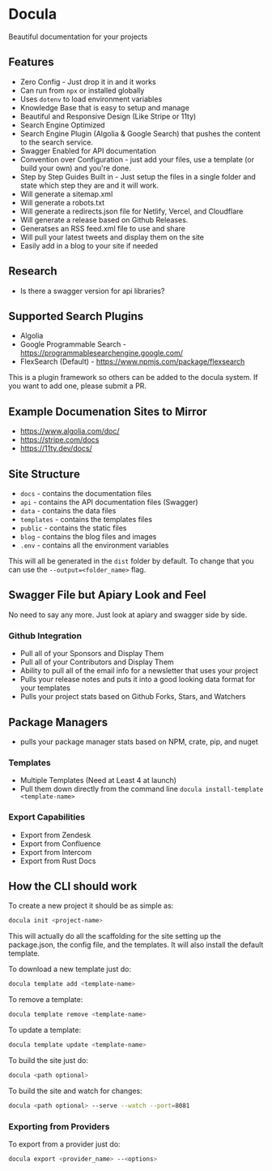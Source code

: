 # Docula
Beautiful documentation for your projects

## Features

- Zero Config - Just drop it in and it works
- Can run from `npx` or installed globally
- Uses `dotenv` to load environment variables
- Knowledge Base that is easy to setup and manage
- Beautiful and Responsive Design (Like Stripe or 11ty)
- Search Engine Optimized
- Search Engine Plugin (Algolia & Google Search) that pushes the content to the search service.
- Swagger Enabled for API documentation
- Convention over Configuration - just add your files, use a template (or build your own) and you're done.
- Step by Step Guides Built in - Just setup the files in a single folder and state which step they are and it will work.
- Will generate a sitemap.xml
- Will generate a robots.txt
- Will generate a redirects.json file for Netlify, Vercel, and Cloudflare
- Will generate a release based on Github Releases.
- Generatses an RSS feed.xml file to use and share 
- Will pull your latest tweets and display them on the site
- Easily add in a blog to your site if needed

## Research
- Is there a swagger version for api libraries?


## Supported Search Plugins
- Algolia
- Google Programmable Search - https://programmablesearchengine.google.com/
- FlexSearch (Default) - https://www.npmjs.com/package/flexsearch

This is a plugin framework so others can be added to the docula system. If you want to add one, please submit a PR.

## Example Documenation Sites to Mirror
- https://www.algolia.com/doc/
- https://stripe.com/docs
- https://11ty.dev/docs/

## Site Structure

- `docs` - contains the documentation files
- `api` - contains the API documentation files (Swagger)
- `data` - contains the data files
- `templates` - contains the templates files
- `public` - contains the static files
- `blog` - contains the blog files and images
- `.env` - contains all the environment variables

This will all be generated in the `dist` folder by default. To change that you can use the `--output=<folder_name>` flag.

## Swagger File but Apiary Look and Feel
No need to say any more. Just look at apiary and swagger side by side.

### Github Integration
- Pull all of your Sponsors and Display Them
- Pull all of your Contributors and Display Them
- Ability to pull all of the email info for a newsletter that uses your project
- Pulls your release notes and puts it into a good looking data format for your templates
- Pulls your project stats based on Github Forks, Stars, and Watchers

## Package Managers
- pulls your package manager stats based on NPM, crate, pip, and nuget

### Templates
- Multiple Templates (Need at Least 4 at launch)
- Pull them down directly from the command line `docula install-template <template-name>`

### Export Capabilities
- Export from Zendesk
- Export from Confluence
- Export from Intercom
- Export from Rust Docs

## How the CLI should work
To create a new project it should be as simple as:
```bash
docula init <project-name>
```

This will actually do all the scaffolding for the site setting up the package.json, the config file, and the templates. It will also install the default template.

To download a new template just do:
```bash
docula template add <template-name>
```

To remove a template:
```bash
docula template remove <template-name>
```

To update a template:
```bash
docula template update <template-name>
```

To build the site just do:
```bash
docula <path optional>
```

To build the site and watch for changes:
```bash
docula <path optional> --serve --watch --port=8081
```

### Exporting from Providers
To export from a provider just do:
```bash
docula export <provider_name> --<options>
```

